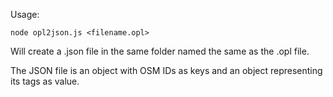 Usage:

`node opl2json.js <filename.opl>`

Will create a .json file in the same folder named the same as the .opl file.

The JSON file is an object with OSM IDs as keys and an object representing its tags as value.